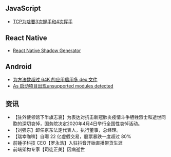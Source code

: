 ## JavaScript

- [TCP为啥要3次握手和4次挥手](https://mp.weixin.qq.com/s/2K_ZscEgoAIRrze03Bik6A)

## React Native 

- [React Native Shadow Generator](https://ethercreative.github.io/react-native-shadow-generator/)

## Android

- [为方法数超过 64K 的应用启用多 dex 文件](https://developer.android.com/studio/build/multidex)
- [As 启动项目出现unsupported modules detected](https://blog.csdn.net/qq_30552993/article/details/83383095)

## 资讯

- 【驻外使领馆下半旗志哀】为表达对抗击新冠肺炎疫情斗争牺牲烈士和逝世同胞的深切哀悼，国务院决定2020年4月4日举行全国性哀悼活动。
- 【刘强东】卸任京东法定代表人，执行董事，总经理。
- 【瑞幸咖啡】自曝 22 亿虚假交易，股票暴跌一度超过 80%
- 前锤子科技 CEO【罗永浩】入驻抖音开始直播带货生涯
- 前端架构专家【司徒正美】因病逝世
